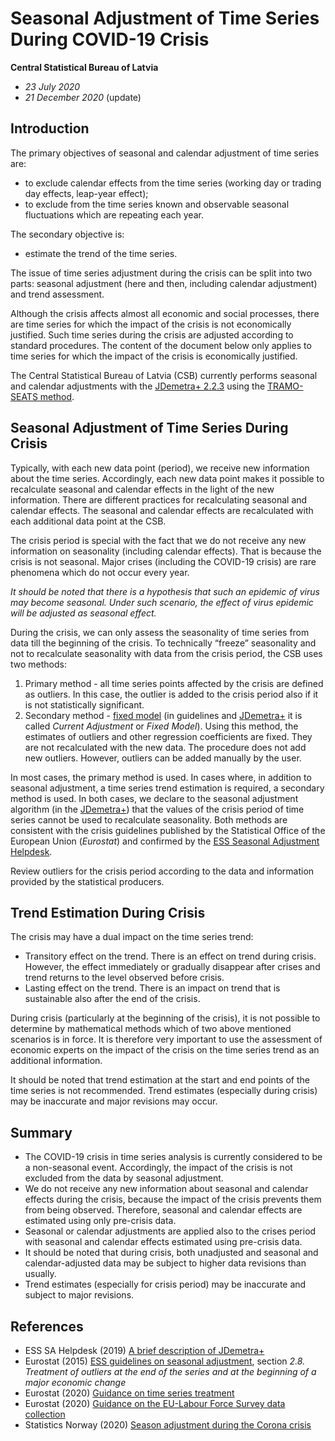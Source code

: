 # Seasonal Adjustment of Time Series During COVID-19 Crisis

**Central Statistical Bureau of Latvia**

- *23 July 2020*
- *21 December 2020* (update)

## Introduction

The primary objectives of seasonal and calendar adjustment of time series are:

- to exclude calendar effects from the time series (working day or trading day effects, leap-year effect);
- to exclude from the time series known and observable seasonal fluctuations which are repeating each year.

The secondary objective is:

- estimate the trend of the time series.

The issue of time series adjustment during the crisis can be split into two parts: seasonal adjustment (here and then, including calendar adjustment) and trend assessment.

Although the crisis affects almost all economic and social processes, there are time series for which the impact of the crisis is not economically justified. Such time series during the crisis are adjusted according to standard procedures. The content of the document below only applies to time series for which the impact of the crisis is economically justified.

The Central Statistical Bureau of Latvia (CSB) currently performs seasonal and calendar adjustments with the [JDemetra+ 2.2.3](https://github.com/jdemetra/jdemetra-app/releases) using the [TRAMO-SEATS method](https://jdemetradocumentation.github.io/JDemetra-documentation/pages/theory/).


## Seasonal Adjustment of Time Series During Crisis

Typically, with each new data point (period), we receive new information about the time series. Accordingly, each new data point makes it possible to recalculate seasonal and calendar effects in the light of the new information. There are different practices for recalculating seasonal and calendar effects. The seasonal and calendar effects are recalculated with each additional data point at the CSB.

The crisis period is special with the fact that we do not receive any new information on seasonality (including calendar effects). That is because the crisis is not seasonal. Major crises (including the COVID-19 crisis) are rare phenomena which do not occur every year.

*It should be noted that there is a hypothesis that such an epidemic of virus may become seasonal. Under such  scenario, the effect of virus epidemic will be adjusted as seasonal effect.*

During the crisis, we can only assess the seasonality of time series from data till the beginning of the crisis. To technically “freeze” seasonality and not to recalculate seasonality with data from the crisis period, the CSB uses two methods:

1. Primary method - all time series points affected by the crisis are defined as outliers. In this case, the outlier is added to the crisis period also if it is not statistically significant.
1. Secondary method - [fixed model](https://jdemetradocumentation.github.io/JDemetra-documentation/pages/case-studies/revision-fixed.html) (in guidelines and [JDemetra+](https://github.com/jdemetra) it is called *Current Adjustment* or *Fixed Model*). Using this method, the estimates of outliers and other regression coefficients are fixed. They are not recalculated with the new data. The procedure does not add new outliers. However, outliers can be added manually by the user.

In most cases, the primary method is used. In cases where, in addition to seasonal adjustment, a time series trend estimation is required, a secondary method is used. In both cases, we declare to the seasonal adjustment algorithm (in the [JDemetra+](https://github.com/jdemetra)) that the values of the crisis period of time series cannot be used to recalculate seasonality. Both methods are consistent with the crisis guidelines published by the Statistical Office of the European Union (*Eurostat*) and confirmed by the [ESS Seasonal Adjustment Helpdesk](https://ec.europa.eu/eurostat/cros/content/ess-seasonal-adjustment-helpdesk_en).

Review outliers for the crisis period according to the data and information provided by the statistical producers.


## Trend Estimation During Crisis

The crisis may have a dual impact on the time series trend:

- Transitory effect on the trend. There is an effect on trend during crisis. However, the effect immediately or gradually disappear after crises and trend returns to the level observed before crisis.
- Lasting effect on the trend. There is an impact on trend that is sustainable also after the end of the crisis.

During crisis (particularly at the beginning of the crisis), it is not possible to determine by mathematical methods which of two above mentioned scenarios is in force. It is therefore very important to use the assessment of economic experts on the impact of the crisis on the time series trend as an additional information.

It should be noted that trend estimation at the start and end points of the time series is not recommended. Trend estimates (especially during crisis) may be inaccurate and major revisions may occur.


## Summary

- The COVID-19 crisis in time series analysis is currently considered to be a non-seasonal event. Accordingly, the impact of the crisis is not excluded from the data by seasonal adjustment.
- We do not receive any new information about seasonal and calendar effects during the crisis, because the impact of the crisis prevents them from being observed. Therefore, seasonal and calendar effects are estimated using only pre-crisis data.
- Seasonal or calendar adjustments are applied also to the crises period with seasonal and calendar effects estimated using pre-crisis data.
- It should be noted that during crisis, both unadjusted and seasonal and calendar-adjusted data may be subject to higher data revisions than usually.
- Trend estimates (especially for crisis period) may be inaccurate and subject to major revisions.


## References

- ESS SA Helpdesk (2019) [A brief description of JDemetra+](https://jdemetradocumentation.github.io/JDemetra-documentation/)
- Eurostat (2015) [ESS guidelines on seasonal adjustment](https://ec.europa.eu/eurostat/web/products-manuals-and-guidelines/-/KS-RA-09-006), section *2.8. Treatment of outliers at the end of the series and at the beginning of a major economic change*
- Eurostat (2020) [Guidance on time series treatment](https://ec.europa.eu/eurostat/documents/10186/10693286/Time_series_treatment_guidance.pdf)
- Eurostat (2020) [Guidance on the EU-Labour Force Survey data collection](https://ec.europa.eu/eurostat/documents/10186/10693286/LFS_guidance.pdf)
- Statistics Norway (2020) [Season adjustment during the Corona crisis](https://github.com/statisticsnorway/SeasonalAdjustmentCorona)
